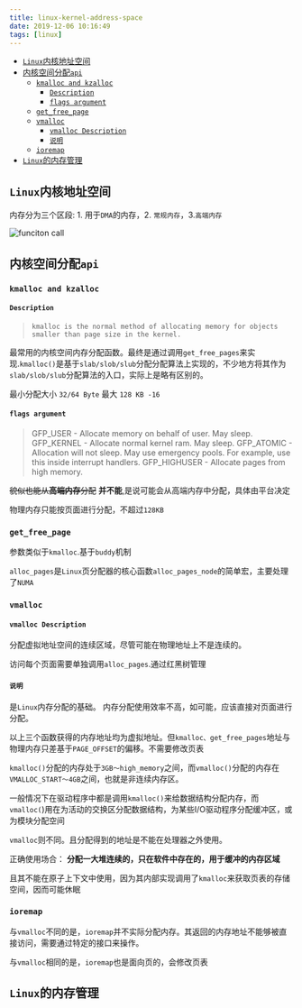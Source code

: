 ```yaml
---
title: linux-kernel-address-space
date: 2019-12-06 10:16:49
tags: [linux]
---
```


<!-- TOC -->

- [`Linux`内核地址空间](#linux内核地址空间)
- [内核空间分配`api`](#内核空间分配api)
    - [`kmalloc and kzalloc`](#kmalloc-and-kzalloc)
        - [`Description`](#description)
        - [`flags argument`](#flags-argument)
    - [`get_free_page`](#get_free_page)
    - [`vmalloc`](#vmalloc)
        - [`vmalloc Description`](#vmalloc-description)
        - [`说明`](#说明)
    - [`ioremap`](#ioremap)
- [`Linux`的内存管理](#linux的内存管理)

<!-- /TOC -->
## `Linux`内核地址空间

内存分为三个区段: 1. 用于`DMA`的内存，2. `常规内存`，3.`高端内存`

![funciton call](https://pic1.zhimg.com/80/v2-c381d93642b716770c6705dac13a30c8_hd.jpg)

## 内核空间分配`api`

### `kmalloc and kzalloc`

#### `Description`

> `kmalloc is the normal method of allocating memory for objects smaller than page size in the kernel.`

最常用的内核空间内存分配函数。最终是通过调用`get_free_pages`来实现.`kmalloc()`是基于`slab/slob/slub`分配分配算法上实现的，不少地方将其作为`slab/slob/slub`分配算法的入口，实际上是略有区别的。

最小分配大小 `32/64 Byte` 最大 `128 KB -16`

#### `flags argument`

> GFP_USER - Allocate memory on behalf of user. May
> sleep.
> GFP_KERNEL - Allocate normal kernel ram. May sleep.
> GFP_ATOMIC - Allocation will not sleep. May use emergency pools. For example, use this inside interrupt handlers.
> GFP_HIGHUSER - Allocate pages from high memory.

~~貌似也能从**高端内存**分配~~ **并不能**,是说可能会从高端内存中分配，具体由平台决定

物理内存只能按页面进行分配，不超过`128KB`

### `get_free_page`

参数类似于`kmalloc`.基于`buddy`机制

`alloc_pages`是`Linux`页分配器的核心函数`alloc_pages_node`的简单宏，主要处理了`NUMA`

### `vmalloc`

#### `vmalloc Description`

分配虚拟地址空间的连续区域，尽管可能在物理地址上不是连续的。

访问每个页面需要单独调用`alloc_pages`.通过红黑树管理

#### `说明`

是`Linux`内存分配的基础。 内存分配使用效率不高，如可能，应该直接对页面进行分配。

以上三个函数获得的内存地址均为虚拟地址。但`kmalloc、get_free_pages`地址与物理内存只差基于`PAGE_OFFSET`的偏移。不需要修改页表

`kmalloc()`分配的内存处于`3GB～high_memory`之间，而`vmalloc()`分配的内存在`VMALLOC_START～4GB`之间，也就是非连续内存区。

一般情况下在驱动程序中都是调用`kmalloc()`来给数据结构分配内存，而`vmalloc(`)用在为活动的交换区分配数据结构，为某些I/O驱动程序分配缓冲区，或为模块分配空间

`vmalloc`则不同。且分配得到的地址是不能在处理器之外使用。

正确使用场合： **分配一大堆连续的，只在软件中存在的，用于缓冲的内存区域**

且其不能在原子上下文中使用，因为其内部实现调用了`kmalloc`来获取页表的存储空间，因而可能休眠

### `ioremap`

与`vmalloc`不同的是，`ioremap`并不实际分配内存。其返回的内存地址不能够被直接访问，需要通过特定的接口来操作。

与`vmalloc`相同的是，`ioremap`也是面向页的，会修改页表

## `Linux`的内存管理

